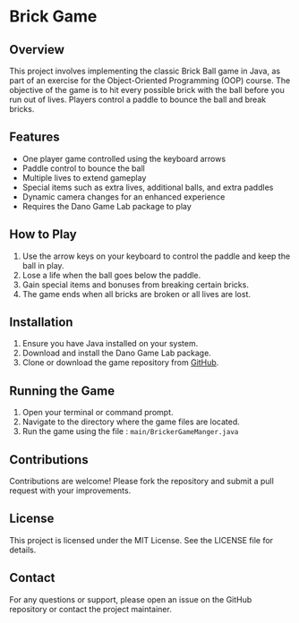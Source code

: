 # Brick Game

## Overview
This project involves implementing the classic Brick Ball game in Java, as part of an exercise for the Object-Oriented Programming (OOP) course. The objective of the game is to hit every possible brick with the ball before you run out of lives. Players control a paddle to bounce the ball and break bricks.

## Features
- One player game controlled using the keyboard arrows
- Paddle control to bounce the ball
- Multiple lives to extend gameplay
- Special items such as extra lives, additional balls, and extra paddles
- Dynamic camera changes for an enhanced experience
- Requires the Dano Game Lab package to play

## How to Play
1. Use the arrow keys on your keyboard to control the paddle and keep the ball in play.
2. Lose a life when the ball goes below the paddle.
3. Gain special items and bonuses from breaking certain bricks.
4. The game ends when all bricks are broken or all lives are lost.

## Installation
1. Ensure you have Java installed on your system.
2. Download and install the Dano Game Lab package.
3. Clone or download the game repository from [GitHub](https://github.com/jamilbar/Bricker-Game).

## Running the Game
1. Open your terminal or command prompt.
2. Navigate to the directory where the game files are located.
3. Run the game using the file : `main/BrickerGameManger.java`

## Contributions
Contributions are welcome! Please fork the repository and submit a pull request with your improvements.

## License
This project is licensed under the MIT License. See the LICENSE file for details.

## Contact
For any questions or support, please open an issue on the GitHub repository or contact the project maintainer.
